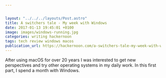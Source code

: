 ```yaml
---


layout: "../../../layouts/Post.astro"
title: A switchers tale - My week with Windows
date: 2017-01-13 19:45:01 +0100
image: images/windows-running.jpg
categories: writing hackernoon
tags: tech review windows macos
publication_url: https://hackernoon.com/a-switchers-tale-my-week-with-windows-612ea605291#.o4g70gtyi
---
```


After using macOS for over 20 years I was interested to get new perspectives and try other operating systems in my daily work. In this first part, I spend a month with Windows.
